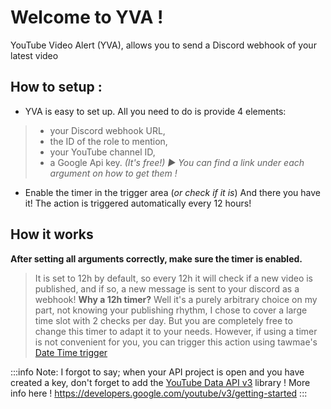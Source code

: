 # Welcome to YVA !
YouTube Video Alert (YVA), allows you to send a Discord webhook of your latest video

## How to setup :
* YVA is easy to set up. All you need to do is provide 4 elements:
> * your Discord webhook URL,
> * the ID of the role to mention,
> * your YouTube channel ID,
> * a Google Api key. *(It's free!)*
> *► You can find a link under each argument on how to get them !*
* Enable the timer in the trigger area (*or check if it is*)
And there you have it! The action is triggered automatically every 12 hours!

## How it works
**After setting all arguments correctly, make sure the timer is enabled.**
> It is set to 12h by default, so every 12h it will check if a new video is published, and if so, a new message is sent to your discord as a webhook!
**Why a 12h timer?**
> Well it's a purely arbitrary choice on my part, not knowing your publishing rhythm, I chose to cover a large time slot with 2 checks per day. But you are completely free to change this timer to adapt it to your needs.
> However, if using a timer is not convenient for you, you can trigger this action using tawmae's [Date Time trigger](https://tawmae.github.io/date_time_trigger.html)

:::info
Note: I forgot to say; when your API project is open and you have created a key, don't forget to add the [YouTube Data API v3](https://console.cloud.google.com/apis/library/youtube.googleapis.com?authuser=1&project=polished-leaf-436613-t3&supportedpurview=project) library !
More info here ! https://developers.google.com/youtube/v3/getting-started
:::